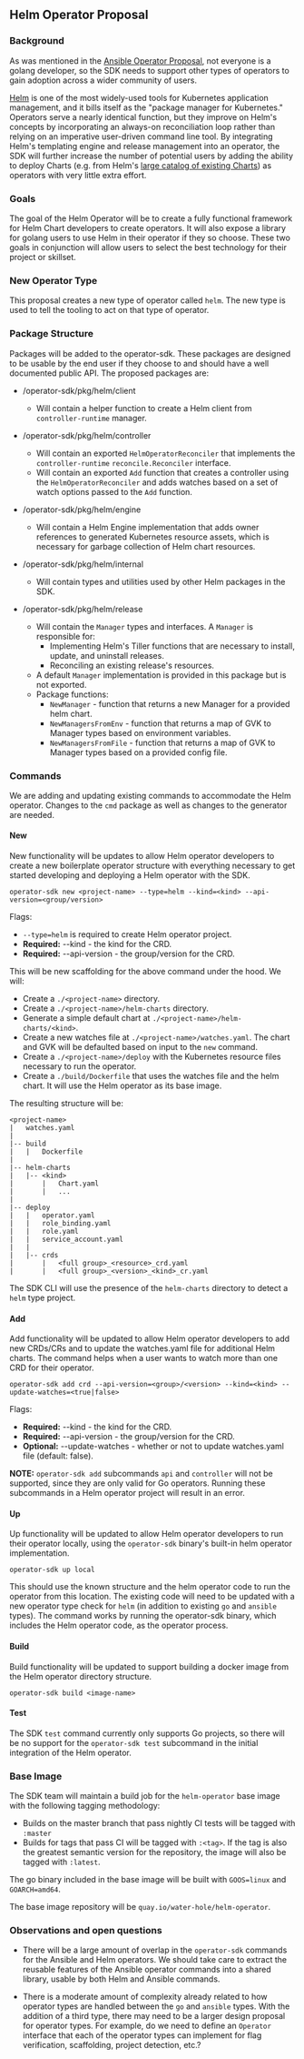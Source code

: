 ## Helm Operator Proposal

### Background

As was mentioned in the [Ansible Operator Proposal](./ansible-operator.md), not everyone is a golang developer, so the SDK needs to support other types of operators to gain adoption across a wider community of users.

[Helm](https://helm.sh/) is one of the most widely-used tools for Kubernetes application management, and it bills itself as the "package manager for Kubernetes." Operators serve a nearly identical function, but they improve on Helm's concepts by incorporating an always-on reconciliation loop rather than relying on an imperative user-driven command line tool. By integrating Helm's templating engine and release management into an operator, the SDK will further increase the number of potential users by adding the ability to deploy Charts (e.g. from Helm's [large catalog of existing Charts](https://github.com/helm/charts)) as operators with very little extra effort.

### Goals

The goal of the Helm Operator will be to create a fully functional framework for Helm Chart developers to create operators. It will also expose a library for golang users to use Helm in their operator if they so choose. These two goals in conjunction will allow users to select the best technology for their project or skillset.

### New Operator Type

This proposal creates a new type of operator called `helm`. The new type is used to tell the tooling to act on that type of operator.

### Package Structure

Packages will be added to the operator-sdk. These packages are designed to be usable by the end user if they choose to and should have a well documented public API. The proposed packages are:

* /operator-sdk/pkg/helm/client
  * Will contain a helper function to create a Helm client from `controller-runtime` manager.

* /operator-sdk/pkg/helm/controller
  * Will contain an exported `HelmOperatorReconciler` that implements the `controller-runtime` `reconcile.Reconciler` interface.
  * Will contain an exported `Add` function that creates a controller using the `HelmOperatorReconciler` and adds watches based on a set of watch options passed to the `Add` function.

* /operator-sdk/pkg/helm/engine
  * Will contain a Helm Engine implementation that adds owner references to generated Kubernetes resource assets, which is necessary for garbage collection of Helm chart resources.

* /operator-sdk/pkg/helm/internal
  * Will contain types and utilities used by other Helm packages in the SDK.

* /operator-sdk/pkg/helm/release
  * Will contain the `Manager` types and interfaces. A `Manager` is responsible for:
    * Implementing Helm's Tiller functions that are necessary to install, update, and uninstall releases.
    * Reconciling an existing release's resources.
  * A default `Manager` implementation is provided in this package but is not exported.
  * Package functions:
    * `NewManager` - function that returns a new Manager for a provided helm chart.
    * `NewManagersFromEnv` - function that returns a map of GVK to Manager types based on environment variables.
    * `NewManagersFromFile` - function that returns a map of GVK to Manager types based on a provided config file.

### Commands

We are adding and updating existing commands to accommodate the Helm operator.  Changes to the `cmd` package as well as changes to the generator are needed.

#### New

New functionality will be updates to allow Helm operator developers to create a new boilerplate operator structure with everything necessary to get started developing and deploying a Helm operator with the SDK.

```
operator-sdk new <project-name> --type=helm --kind=<kind> --api-version=<group/version>
```

Flags:
* `--type=helm` is required to create Helm operator project.
* **Required:** --kind - the kind for the CRD.
* **Required:** --api-version - the group/version for the CRD.

This will be new scaffolding for the above command under the hood. We will:
* Create a `./<project-name>` directory.
* Create a `./<project-name>/helm-charts` directory.
* Generate a simple default chart at `./<project-name>/helm-charts/<kind>`.
* Create a new watches file at `./<project-name>/watches.yaml`. The chart and GVK will be defaulted based on input to the `new` command.
* Create a `./<project-name>/deploy` with the Kubernetes resource files necessary to run the operator.
* Create a `./build/Dockerfile` that uses the watches file and the helm chart. It will use the Helm operator as its base image.

The resulting structure will be:

```
<project-name>
|   watches.yaml
|
|-- build
|   |   Dockerfile
|
|-- helm-charts
|   |-- <kind>
|       |   Chart.yaml
|       |   ...
|
|-- deploy
|   |   operator.yaml
|   |   role_binding.yaml
|   |   role.yaml
|   |   service_account.yaml
|   |
|   |-- crds
|       |   <full group>_<resource>_crd.yaml
|       |   <full group>_<version>_<kind>_cr.yaml
```

The SDK CLI will use the presence of the `helm-charts` directory to detect a `helm` type project.

#### Add

Add functionality will be updated to allow Helm operator developers to add new CRDs/CRs and to update the watches.yaml file for additional Helm charts. The command helps when a user wants to watch more than one CRD for their operator.

```
operator-sdk add crd --api-version=<group>/<version> --kind=<kind> --update-watches=<true|false>
```

Flags:
* **Required:** --kind - the kind for the CRD.
* **Required:** --api-version - the group/version for the CRD.
* **Optional:** --update-watches - whether or not to update watches.yaml file (default: false).

**NOTE:** `operator-sdk add` subcommands `api` and `controller` will not be supported, since they are only valid for Go operators. Running these subcommands in a Helm operator project will result in an error.

#### Up

Up functionality will be updated to allow Helm operator developers to run their operator locally, using the `operator-sdk` binary's built-in helm operator implementation.

```
operator-sdk up local
```

This should use the known structure and the helm operator code to run the operator from this location. The existing code will need to be updated with a new operator type check for `helm` (in addition to existing `go` and `ansible` types). The command works by running the operator-sdk binary, which includes the Helm operator code, as the operator process.

#### Build

Build functionality will be updated to support building a docker image from the Helm operator directory structure.

```
operator-sdk build <image-name>
```

#### Test

The SDK `test` command currently only supports Go projects, so there will be no support for the `operator-sdk test` subcommand in the initial integration of the Helm operator.

### Base Image

The SDK team will maintain a build job for the `helm-operator` base image with the following tagging methodology:
* Builds on the master branch that pass nightly CI tests will be tagged with `:master`
* Builds for tags that pass CI will be tagged with `:<tag>`. If the tag is also the greatest semantic version for the repository, the image will also be tagged with `:latest`.

The go binary included in the base image will be built with `GOOS=linux` and `GOARCH=amd64`.

The base image repository will be `quay.io/water-hole/helm-operator`.

### Observations and open questions

* There will be a large amount of overlap in the `operator-sdk` commands for the Ansible and Helm operators. We should take care to extract the reusable features of the Ansible operator commands into a shared library, usable by both Helm and Ansible commands.

* There is a moderate amount of complexity already related to how operator types are handled between the `go` and `ansible` types. With the addition of a third type, there may need to be a larger design proposal for operator types. For example, do we need to define an `Operator` interface that each of the operator types can implement for flag verification, scaffolding, project detection, etc.?
